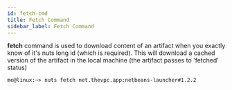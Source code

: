 ```yaml
---
id: fetch-cmd
title: Fetch Command
sidebar_label: Fetch Command
---
```



**fetch** command is used to download content of an artifact when you exactly know of it's nuts long id (which is required). This will download a cached version of the artifact in the local machine (the artifact passes to 'fetched' status)
```
me@linux:~> nuts fetch net.thevpc.app:netbeans-launcher#1.2.2
```



